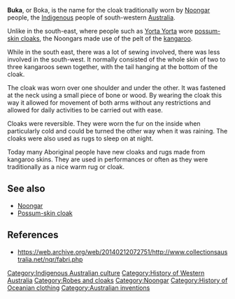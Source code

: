 **Buka**, or Boka, is the name for the cloak traditionally worn by
[Noongar](Noongar "wikilink") people, the
[Indigenous](Indigenous_Australians "wikilink") people of south-western
[Australia](Australia "wikilink").

Unlike in the south-east, where people such as [Yorta
Yorta](Yorta_Yorta_people "wikilink") wore [possum-skin
cloaks](possum-skin_cloak "wikilink"), the Noongars made use of the pelt
of the [kangaroo](kangaroo "wikilink").

While in the south east, there was a lot of sewing involved, there was
less involved in the south-west. It normally consisted of the whole skin
of two to three kangaroos sewn together, with the tail hanging at the
bottom of the cloak.

The cloak was worn over one shoulder and under the other. It was
fastened at the neck using a small piece of bone or wood. By wearing the
cloak this way it allowed for movement of both arms without any
restrictions and allowed for daily activities to be carried out with
ease.

Cloaks were reversible. They were worn the fur on the inside when
particularly cold and could be turned the other way when it was raining.
The cloaks were also used as rugs to sleep on at night.

Today many Aboriginal people have new cloaks and rugs made from kangaroo
skins. They are used in performances or often as they were traditionally
as a nice warm rug or cloak.

## See also

-   [Noongar](Noongar "wikilink")
-   [Possum-skin cloak](Possum-skin_cloak "wikilink")

## References

-   <https://web.archive.org/web/20140212072751/http://www.collectionsaustralia.net/nqr/fabri.php>

[Category:Indigenous Australian
culture](Category:Indigenous_Australian_culture "wikilink")
[Category:History of Western
Australia](Category:History_of_Western_Australia "wikilink")
[Category:Robes and cloaks](Category:Robes_and_cloaks "wikilink")
[Category:Noongar](Category:Noongar "wikilink") [Category:History of
Oceanian clothing](Category:History_of_Oceanian_clothing "wikilink")
[Category:Australian
inventions](Category:Australian_inventions "wikilink")